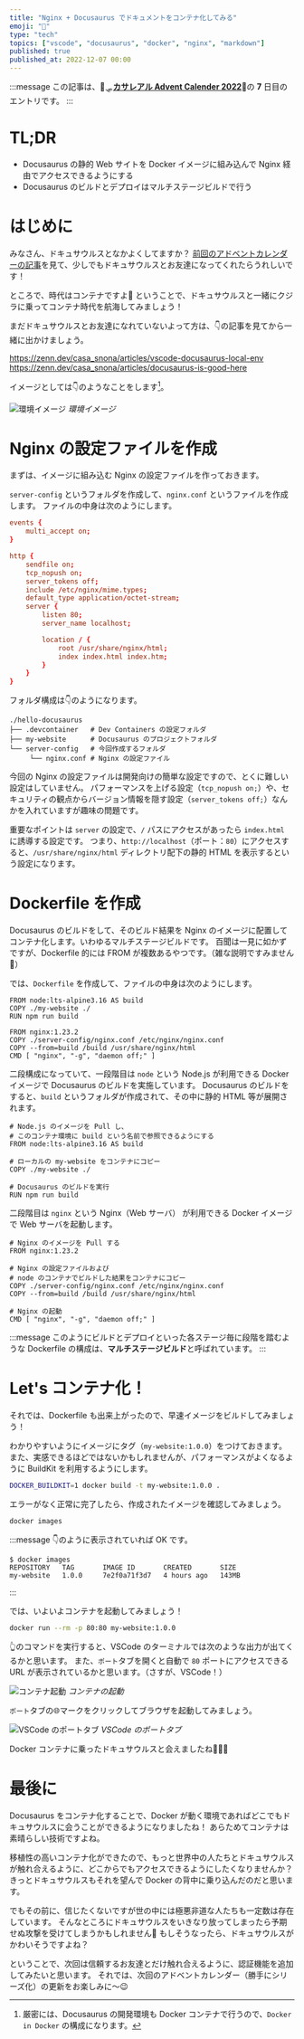```yaml
---
title: "Nginx + Docusaurus でドキュメントをコンテナ化してみる"
emoji: "🐳"
type: "tech"
topics: ["vscode", "docusaurus", "docker", "nginx", "markdown"]
published: true
published_at: 2022-12-07 00:00
---
```


:::message
この記事は、🦌🛷[**カサレアル Advent Calender 2022**](https://qiita.com/advent-calendar/2022/casareal)🎄の **7** 日目のエントリです。
:::

# TL;DR

* Docusaurus の静的 Web サイトを Docker イメージに組み込んで Nginx 経由でアクセスできるようにする
* Docusaurus のビルドとデプロイはマルチステージビルドで行う

# はじめに

みなさん、ドキュサウルスとなかよくしてますか？
[前回のアドベントカレンダーの記事](https://zenn.dev/casa_snona/articles/docusaurus-is-good-here)を見て、少しでもドキュサウルスとお友達になってくれたらうれしいです！

ところで、時代はコンテナですよ🐳
ということで、ドキュサウルスと一緒にクジラに乗ってコンテナ時代を航海してみましょう！

まだドキュサウルスとお友達になれていないよって方は、👇の記事を見てから一緒に出かけましょう。

https://zenn.dev/casa_snona/articles/vscode-docusaurus-local-env
https://zenn.dev/casa_snona/articles/docusaurus-is-good-here

イメージとしては👇のようなことをします[^1]。

![環境イメージ](/images/containerize-docusaurus/containerize-image.drawio.png)
*環境イメージ*

[^1]: 厳密には、Docusaurus の開発環境も Docker コンテナで行うので、`Docker in Docker` の構成になります。

# Nginx の設定ファイルを作成

まずは、イメージに組み込む Nginx の設定ファイルを作っておきます。

`server-config` というフォルダを作成して、`nginx.conf` というファイルを作成します。
ファイルの中身は次のようにします。

```nginx:server-config/nginx.conf
events {
    multi_accept on;
}

http {
    sendfile on;
    tcp_nopush on;
    server_tokens off;
    include /etc/nginx/mime.types;
    default_type application/octet-stream;
    server {
        listen 80;
        server_name localhost;

        location / {
            root /usr/share/nginx/html;
            index index.html index.htm;
        }
    }
}
```

フォルダ構成は👇のようになります。

```
./hello-docusaurus
├── .devcontainer   # Dev Containers の設定フォルダ
├── my-website      # Docusaurus のプロジェクトフォルダ
└── server-config   # 今回作成するフォルダ
     └── nginx.conf # Nginx の設定ファイル
```

今回の Nginx の設定ファイルは開発向けの簡単な設定ですので、とくに難しい設定はしていません。
パフォーマンスを上げる設定（`tcp_nopush on;`）や、セキュリティの観点からバージョン情報を隠す設定（`server_tokens off;`）なんかを入れていますが趣味の問題です。

重要なポイントは `server` の設定で、`/` パスにアクセスがあったら `index.html` に誘導する設定です。
つまり、`http://localhost`（ポート：`80`）にアクセスすると、`/usr/share/nginx/html` ディレクトリ配下の静的 HTML を表示するという設定になります。

# Dockerfile を作成

Docusaurus のビルドをして、そのビルド結果を Nginx のイメージに配置してコンテナ化します。いわゆるマルチステージビルドです。
百聞は一見に如かずですが、Dockerfile 的には FROM が複数あるやつです。（雑な説明ですみません🙏）

では、`Dockerfile` を作成して、ファイルの中身は次のようにします。

```dockerfile:Dockerfile
FROM node:lts-alpine3.16 AS build
COPY ./my-website ./
RUN npm run build

FROM nginx:1.23.2
COPY ./server-config/nginx.conf /etc/nginx/nginx.conf
COPY --from=build /build /usr/share/nginx/html
CMD [ "nginx", "-g", "daemon off;" ]
```

二段構成になっていて、一段階目は `node` という Node.js が利用できる Docker イメージで Docusaurus のビルドを実施しています。
Docusaurus のビルドをすると、`build` というフォルダが作成されて、その中に静的 HTML 等が展開されます。

```dockerfile:一段階目
# Node.js のイメージを Pull し、
# このコンテナ環境に build という名前で参照できるようにする
FROM node:lts-alpine3.16 AS build

# ローカルの my-website をコンテナにコピー
COPY ./my-website ./

# Docusaurus のビルドを実行
RUN npm run build
```

二段階目は `nginx` という Nginx（Web サーバ） が利用できる Docker イメージで Web サーバを起動します。

```dockerfile:二段階目
# Nginx のイメージを Pull する
FROM nginx:1.23.2

# Nginx の設定ファイルおよび
# node のコンテナでビルドした結果をコンテナにコピー
COPY ./server-config/nginx.conf /etc/nginx/nginx.conf
COPY --from=build /build /usr/share/nginx/html

# Nginx の起動
CMD [ "nginx", "-g", "daemon off;" ]
```

:::message
このようにビルドとデプロイといった各ステージ毎に段階を踏むような Dockerfile の構成は、**マルチステージビルド**と呼ばれています。
:::

# Let's コンテナ化！

それでは、Dockerfile も出来上がったので、早速イメージをビルドしてみましょう！

わかりやすいようにイメージにタグ（`my-website:1.0.0`）をつけておきます。
また、実感できるほどではないかもしれませんが、パフォーマンスがよくなるように BuildKit を利用するようにします。

```bash
DOCKER_BUILDKIT=1 docker build -t my-website:1.0.0 .
```

エラーがなく正常に完了したら、作成されたイメージを確認してみましょう。

```bash
docker images
```

:::message
👇のように表示されていれば OK です。
```
$ docker images
REPOSITORY   TAG       IMAGE ID       CREATED       SIZE
my-website   1.0.0     7e2f0a71f3d7   4 hours ago   143MB
```
:::

では、いよいよコンテナを起動してみましょう！

```bash
docker run --rm -p 80:80 my-website:1.0.0
```

👆のコマンドを実行すると、VSCode のターミナルでは次のような出力が出てくるかと思います。
また、`ポート`タブを開くと自動で `80` ポートにアクセスできる URL が表示されているかと思います。（さすが、VSCode！）

![コンテナ起動](/images/containerize-docusaurus/docker-run.png)
*コンテナの起動*

`ポート`タブの🌐マークをクリックしてブラウザを起動してみましょう。

![VSCode のポートタブ](/images/containerize-docusaurus/vscode-port.png)
*VSCode のポートタブ*

Docker コンテナに乗ったドキュサウルスと会えましたね🐳🦖✨

# 最後に

Docusaurus をコンテナ化することで、Docker が動く環境であればどこでもドキュサウルスに会うことができるようになりましたね！
あらためてコンテナは素晴らしい技術ですよね。

移植性の高いコンテナ化ができたので、もっと世界中の人たちとドキュサウルスが触れ合えるように、どこからでもアクセスできるようにしたくなりませんか？
きっとドキュサウルスもそれを望んで Docker の背中に乗り込んだのだと思います。

でもその前に、信じたくないですが世の中には極悪非道な人たちも一定数は存在しています。
そんなところにドキュサウルスをいきなり放ってしまったら予期せぬ攻撃を受けてしまうかもしれません🥹
もしそうなったら、ドキュサウルスがかわいそうですよね？

ということで、次回は信頼するお友達とだけ触れ合えるように、認証機能を追加してみたいと思います。
それでは、次回のアドベントカレンダー（勝手にシリーズ化）の更新をお楽しみに～😉
